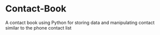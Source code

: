 # Contact-Book
A contact book using Python for storing data and manipulating contact similar to the phone contact list
